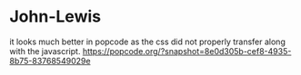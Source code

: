# John-Lewis

it looks much better in popcode as the css did not properly transfer along with the javascript.
https://popcode.org/?snapshot=8e0d305b-cef8-4935-8b75-83768549029e

